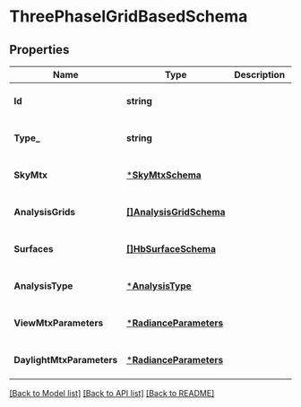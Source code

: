 # ThreePhaselGridBasedSchema

## Properties
Name | Type | Description | Notes
------------ | ------------- | ------------- | -------------
**Id** | **string** |  | [optional] [default to null]
**Type_** | **string** |  | [optional] [default to null]
**SkyMtx** | [***SkyMtxSchema**](SkyMtxSchema.md) |  | [optional] [default to null]
**AnalysisGrids** | [**[]AnalysisGridSchema**](AnalysisGridSchema.md) |  | [optional] [default to null]
**Surfaces** | [**[]HbSurfaceSchema**](HBSurfaceSchema.md) |  | [optional] [default to null]
**AnalysisType** | [***AnalysisType**](AnalysisType.md) |  | [optional] [default to null]
**ViewMtxParameters** | [***RadianceParameters**](RadianceParameters.md) |  | [optional] [default to null]
**DaylightMtxParameters** | [***RadianceParameters**](RadianceParameters.md) |  | [optional] [default to null]

[[Back to Model list]](../README.md#documentation-for-models) [[Back to API list]](../README.md#documentation-for-api-endpoints) [[Back to README]](../README.md)


